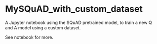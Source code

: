 # MySQuAD_with_custom_dataset
A Jupyter notebook using the SQuAD pretrained model, to train a new Q and A model using a custom dataset.

See notebook for more.
